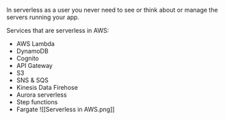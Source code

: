 In serverless as a user you never need to see or think about or manage the servers running your app.

Services that are serverless in AWS:
- AWS Lambda
- DynamoDB
- Cognito
- API Gateway
- S3
- SNS & SQS
- Kinesis Data Firehose
- Aurora serverless
- Step functions
- Fargate
![[Serverless in AWS.png]]